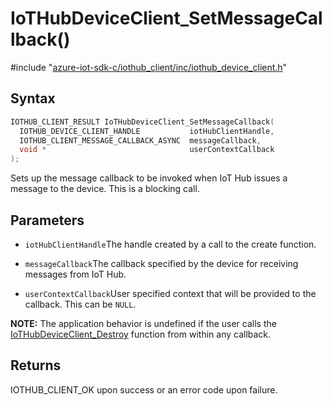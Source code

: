 # IoTHubDeviceClient_SetMessageCallback()

\#include "[azure-iot-sdk-c/iothub_client/inc/iothub_device_client.h](../iot-c-ref-iothub-device-client-h.md)"  

## Syntax

```C
IOTHUB_CLIENT_RESULT IoTHubDeviceClient_SetMessageCallback(
  IOTHUB_DEVICE_CLIENT_HANDLE           iotHubClientHandle,
  IOTHUB_CLIENT_MESSAGE_CALLBACK_ASYNC  messageCallback,
  void *                                userContextCallback
);
```

Sets up the message callback to be invoked when IoT Hub issues a message to the device. This is a blocking call.

## Parameters
* `iotHubClientHandle`The handle created by a call to the create function. 

* `messageCallback`The callback specified by the device for receiving messages from IoT Hub. 

* `userContextCallback`User specified context that will be provided to the callback. This can be `NULL`.

**NOTE:** The application behavior is undefined if the user calls the [IoTHubDeviceClient_Destroy](#iothub__device__client_8h_1a2991e03140462e9cc1606ccf25e8b412) function from within any callback.

## Returns
IOTHUB_CLIENT_OK upon success or an error code upon failure.

